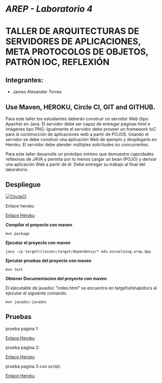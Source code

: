 # *AREP - Laboratorio 4*
# TALLER DE ARQUITECTURAS DE SERVIDORES DE APLICACIONES, META PROTOCOLOS DE OBJETOS, PATRÓN IOC, REFLEXIÓN

## Integrantes:

- James Alexander Torres

## Use Maven, HEROKU, Circle CI, GIT and GITHUB.
Para este taller los estudiantes deberán construir un servidor Web (tipo Apache) en Java. El servidor debe ser capaz de entregar páginas html e imágenes tipo PNG. Igualmente el servidor debe proveer un framework IoC para la construcción de aplicaciones web a partir de POJOS. Usando el servidor se debe construir una aplicación Web de ejemplo y desplegarlo en Heroku. El servidor debe atender múltiples solicitudes no concurrentes.

Para este taller desarrolle un prototipo mínimo que demuestre capcidades reflexivas de JAVA y permita por lo menos cargar un bean (POJO) y derivar una aplicación Web a partir de él. Debe entregar su trabajo al final del laboratorio.

## Despliegue 
[![CircleCI](https://circleci.com/gh/JamesTorres99/laboratorio-AREP-4.svg?style=svg)](https://circleci.com/gh/JamesTorres99/laboratorio-AREP-4)

Enlace heroku

[Enlace Heroku](https://sleepy-wave-57175.herokuapp.com/index.html)


**Compilar el proyecto con maven**
```
mvn package
```

**Ejecutar el proyecto con maven**
```
java -cp target/classes;target/dependency/* edu.escuelaing.arep.App

```

**Ejecutar pruebas del proyecto con maven**
```
mvn test
```

**Obtener Documentacion del proyecto con maven**

El ejecutable de javadoc "index.html" se encuentra en target\site\apidocs al ejecutar el siguiente comando:
```
mvn javadoc:javadoc
```

## Pruebas 

prueba pagina 1:

[Enlace Heroku](https://sleepy-wave-57175.herokuapp.com/index.html)

prueba pagina 2:

[Enlace Heroku](https://sleepy-wave-57175.herokuapp.com/pagina.html)

prueba pagina 3 con script:

[Enlace Heroku](https://sleepy-wave-57175.herokuapp.com/hola.html)
